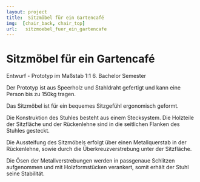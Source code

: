 ```yaml
---
layout: project
title:  Sitzmöbel für ein Gartencafé
img:  [chair_back, chair_top]
url:   sitzmoebel_fuer_ein_gartencafe  
---
```

# Sitzmöbel für ein Gartencafé

Entwurf - Prototyp im Maßstab 1:1
6. Bachelor Semester

Der Prototyp ist aus Speerholz und Stahldraht gefertigt und kann eine Person bis zu 150kg tragen.

Das Sitzmöbel ist für ein bequemes Sitzgefühl ergonomisch geformt.

Die Konstruktion des Stuhles besteht aus einem Stecksystem.
Die Holzteile der Sitzfläche und der Rückenlehne sind in die seitlichen Flanken des Stuhles gesteckt.

Die Aussteifung des Sitzmöbels erfolgt über einen Metallquerstab in der Rückenlehne, sowie durch die Überkreuzverstrebung unter der Sitzfläche.

Die Ösen der Metallverstrebungen werden in passgenaue Schlitzen aufgenommen und mit Holzformstücken verankert, somit erhält der Stuhl seine Stabilität.
